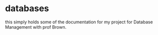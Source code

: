 # databases
this simply holds some of the documentation for my project for Database Management with prof Brown. 
